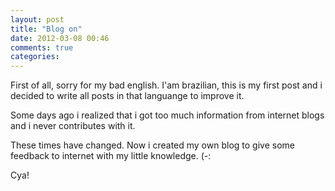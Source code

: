 ```yaml
---
layout: post
title: "Blog on"
date: 2012-03-08 00:46
comments: true
categories: 
---
```

First of all, sorry for my bad english. I'am brazilian, this is my first post and i decided to write all posts in that languange to improve it.

Some days ago i realized that i got too much information from internet blogs and i never contributes with it.

These times have changed. Now i created my own blog to give some feedback to internet with my little knowledge. (-:

Cya!